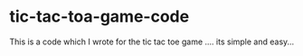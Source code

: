 # tic-tac-toa-game-code
This is a code which I wrote for the tic tac toe game .... its simple and easy...
